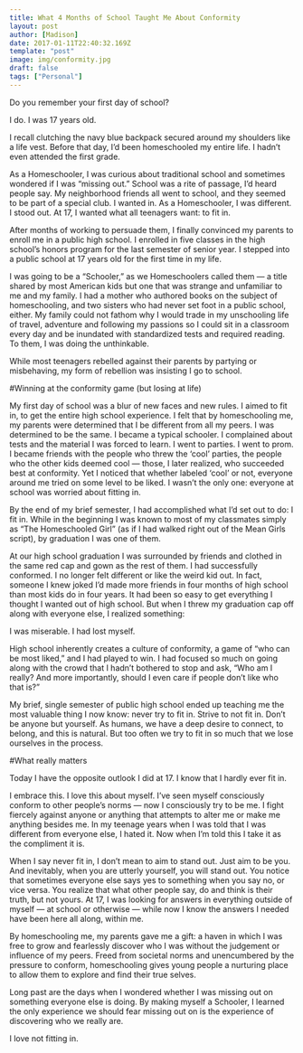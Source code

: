 ```yaml
---
title: What 4 Months of School Taught Me About Conformity
layout: post
author: [Madison]
date: 2017-01-11T22:40:32.169Z
template: "post"
image: img/conformity.jpg
draft: false
tags: ["Personal"]
---
```


Do you remember your first day of school?

I do. I was 17 years old.

I recall clutching the navy blue backpack secured around my shoulders like a life vest. Before that day, I’d been homeschooled my entire life. I hadn’t even attended the first grade.

As a Homeschooler, I was curious about traditional school and sometimes wondered if I was “missing out.” School was a rite of passage, I’d heard people say. My neighborhood friends all went to school, and they seemed to be part of a special club. I wanted in. As a Homeschooler, I was different. I stood out.
At 17, I wanted what all teenagers want: to fit in.

After months of working to persuade them, I finally convinced my parents to enroll me in a public high school. I enrolled in five classes in the high school’s honors program for the last semester of senior year. I stepped into a public school at 17 years old for the first time in my life.

I was going to be a “Schooler,” as we Homeschoolers called them — a title shared by most American kids but one that was strange and unfamiliar to me and my family. I had a mother who authored books on the subject of homeschooling, and two sisters who had never set foot in a public school, either. My family could not fathom why I would trade in my unschooling life of travel, adventure and following my passions so I could sit in a classroom every day and be inundated with standardized tests and required reading. To them, I was doing the unthinkable.

While most teenagers rebelled against their parents by partying or misbehaving, my form of rebellion was insisting I go to school.

#Winning at the conformity game (but losing at life)

My first day of school was a blur of new faces and new rules. I aimed to fit in, to get the entire high school experience. I felt that by homeschooling me, my parents were determined that I be different from all my peers. I was determined to be the same.
I became a typical schooler. I complained about tests and the material I was forced to learn. I went to parties. I went to prom. I became friends with the people who threw the ‘cool’ parties, the people who the other kids deemed cool — those, I later realized, who succeeded best at conformity. Yet I noticed that whether labeled ‘cool’ or not, everyone around me tried on some level to be liked. I wasn’t the only one: everyone at school was worried about fitting in.

By the end of my brief semester, I had accomplished what I’d set out to do: I fit in. While in the beginning I was known to most of my classmates simply as “The Homeschooled Girl” (as if I had walked right out of the Mean Girls script), by graduation I was one of them.

At our high school graduation I was surrounded by friends and clothed in the same red cap and gown as the rest of them. I had successfully conformed. I no longer felt different or like the weird kid out. In fact, someone I knew joked I’d made more friends in four months of high school than most kids do in four years. It had been so easy to get everything I thought I wanted out of high school. But when I threw my graduation cap off along with everyone else, I realized something:

I was miserable. I had lost myself.

High school inherently creates a culture of conformity, a game of “who can be most liked,” and I had played to win. I had focused so much on going along with the crowd that I hadn’t bothered to stop and ask, “Who am I really? And more importantly, should I even care if people don’t like who that is?”

My brief, single semester of public high school ended up teaching me the most valuable thing I now know: never try to fit in. Strive to not fit in. Don’t be anyone but yourself.
As humans, we have a deep desire to connect, to belong, and this is natural. But too often we try to fit in so much that we lose ourselves in the process.

#What really matters

Today I have the opposite outlook I did at 17. I know that I hardly ever fit in.

I embrace this. I love this about myself. I’ve seen myself consciously conform to other people’s norms — now I consciously try to be me. I fight fiercely against anyone or anything that attempts to alter me or make me anything besides me. In my teenage years when I was told that I was different from everyone else, I hated it. Now when I’m told this I take it as the compliment it is.

When I say never fit in, I don’t mean to aim to stand out. Just aim to be you. And inevitably, when you are utterly yourself, you will stand out. You notice that sometimes everyone else says yes to something when you say no, or vice versa. You realize that what other people say, do and think is their truth, but not yours. At 17, I was looking for answers in everything outside of myself — at school or otherwise — while now I know the answers I needed have been here all along, within me.

By homeschooling me, my parents gave me a gift: a haven in which I was free to grow and fearlessly discover who I was without the judgement or influence of my peers. Freed from societal norms and unencumbered by the pressure to conform, homeschooling gives young people a nurturing place to allow them to explore and find their true selves.

Long past are the days when I wondered whether I was missing out on something everyone else is doing. By making myself a Schooler, I learned the only experience we should fear missing out on is the experience of discovering who we really are.

I love not fitting in.
